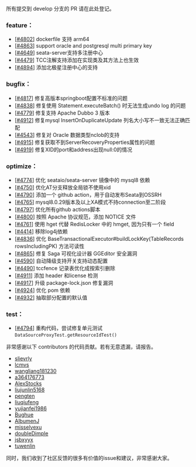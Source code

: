 所有提交到 develop 分支的 PR 请在此处登记。

<!-- 请根据PR的类型添加 `变更记录` 到以下对应位置(feature/bugfix/optimize/test) 下 -->

### feature：
- [[#4802](https://github.com/seata/seata/pull/4802)] dockerfile 支持 arm64
- [[#4863](https://github.com/seata/seata/pull/4863)] support oracle and postgresql multi primary key
- [[#4649](https://github.com/seata/seata/pull/4649)] seata-server支持多注册中心
- [[#4479](https://github.com/seata/seata/pull/4479)] TCC注解支持添加在实现类及其方法上也生效
- [[#4894](https://github.com/seata/seata/pull/4894)] 添加北极星注册中心的支持


### bugfix：
- [[#4817](https://github.com/seata/seata/pull/4817)] 修复高版本springboot配置不标准的问题
- [[#4838](https://github.com/seata/seata/pull/4838)] 修复使用 Statement.executeBatch() 时无法生成undo log 的问题
- [[#4779](https://github.com/seata/seata/pull/4779)] 修复支持 Apache Dubbo 3 版本
- [[#4912](https://github.com/seata/seata/pull/4912)] 修复mysql InsertOnDuplicateUpdate 列名大小写不一致无法正确匹配
- [[#4543](https://github.com/seata/seata/pull/4543)] 修复对 Oracle 数据类型nclob的支持
- [[#4915](https://github.com/seata/seata/pull/4915)] 修复获取不到ServerRecoveryProperties属性的问题
- [[#4919](https://github.com/seata/seata/pull/4919)] 修复XID的port和address出现null:0的情况

### optimize：
- [[#4774](https://github.com/seata/seata/pull/4774)] 优化 seataio/seata-server 镜像中的 mysql8 依赖
- [[#4750](https://github.com/seata/seata/pull/4750)] 优化AT分支释放全局锁不使用xid
- [[#4790](https://github.com/seata/seata/pull/4790)] 添加一个 github action，用于自动发布Seata到OSSRH
- [[#4765](https://github.com/seata/seata/pull/4765)] mysql8.0.29版本及以上XA模式不持connection至二阶段
- [[#4797](https://github.com/seata/seata/pull/4797)] 优化所有github actions脚本
- [[#4800](https://github.com/seata/seata/pull/4800)] 按照 Apache 协议规范，添加 NOTICE 文件
- [[#4761](https://github.com/seata/seata/pull/4761)] 使用 hget 代替 RedisLocker 中的 hmget, 因为只有一个 field
- [[#4414](https://github.com/seata/seata/pull/4414)] 移除log4j依赖
- [[#4836](https://github.com/seata/seata/pull/4836)] 优化 BaseTransactionalExecutor#buildLockKey(TableRecords rowsIncludingPK) 方法可读性
- [[#4865](https://github.com/seata/seata/pull/4865)] 修复 Saga 可视化设计器 GGEditor 安全漏洞
- [[#4590](https://github.com/seata/seata/pull/4590)] 自动降级支持开关支持动态配置
- [[#4490](https://github.com/seata/seata/pull/4490)] tccfence 记录表优化成按索引删除
- [[#4911](https://github.com/seata/seata/pull/4911)] 添加 header 和license 检测
- [[#4917](https://github.com/seata/seata/pull/4917)] 升级 package-lock.json 修复漏洞
- [[#4924](https://github.com/seata/seata/pull/4924)] 优化 pom 依赖
- [[#4932](https://github.com/seata/seata/pull/4932)] 抽取部分配置的默认值

### test：
- [[#4794](https://github.com/seata/seata/pull/4794)] 重构代码，尝试修复单元测试 `DataSourceProxyTest.getResourceIdTest()`


非常感谢以下 contributors 的代码贡献。若有无意遗漏，请报告。

<!-- 请确保您的 GitHub ID 在以下列表中 -->
- [slievrly](https://github.com/slievrly)
- [lcmvs](https://github.com/lcmvs)
- [wangliang181230](https://github.com/wangliang181230)
- [a364176773](https://github.com/a364176773)
- [AlexStocks](https://github.com/AlexStocks)
- [liujunlin5168](https://github.com/liujunlin5168)
- [pengten](https://github.com/pengten)
- [liuqiufeng](https://github.com/liuqiufeng)
- [yujianfei1986](https://github.com/yujianfei1986)
- [Bughue](https://github.com/Bughue)
- [AlbumenJ](https://github.com/AlbumenJ)
- [misselvexu](https://github.com/misselvexu)
- [doubleDimple](https://github.com/doubleDimple)
- [jsbxyyx](https://github.com/jsbxyyx)
- [tuwenlin](https://github.com/tuwenlin)

同时，我们收到了社区反馈的很多有价值的issue和建议，非常感谢大家。

